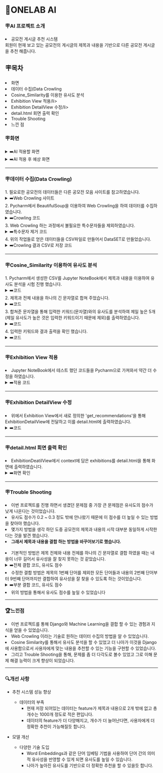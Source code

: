 <h1>🤖ONELAB AI</h1>

<h3>🪧AI 프로젝트 소개</h3>

<li>공모전 게시글 추천 시스템</li>
회원이 현재 보고 있는 공모전의 게시글의 제목과 내용을 기반으로 다른 공모전 게시글을 추천 해줍니다.

<h2>🪧목차</h2>

<li>화면</li>
<li>데이터 수집(Data Crowling</li>
<li>Cosine_Similarity를 이용한 유사도 분석</li>
<li>Exhibition View 적용/li>
<li>Exhibition DetailView 수정/li>
<li>detail.html 회면 출력 확인</li>
<li>Trouble Shooting</li>
<li>느낀 점</li>

<h3>🪧화면</h3>
<details><summary>➡️AI 적용할 화면</summary>
<img src="https://github.com/onelab-server-ai/onelab-ai/assets/156397913/1adb14b2-f99b-4a83-aab5-6bfee47e4b79" width="550px">
  <br>
<li>현재는 해당 게시글의 내용과 첨부한 이미지 파일들을 보여주고 있습니다.</li>
</details>

<details><summary>➡️AI 적용 후 예상 화면</summary>
<img src="https://github.com/onelab-server-ai/onelab-ai/assets/156397913/124604cb-f551-4ad7-badf-bb0ed7359e07" width="550px">
  <br>
<li>회원이 현재 보고 있는 공모전 게시글의 제목과 내용을 기반으로 다른 공모전 게시글과의 유사도를 분석하여 하단에 목록을 나타냅니다.</li>
</details>

***

<h3>🪧데이터 수집(Data Crowling)</h3>
1. 필요로한 공모전의 데이터들은 다른 공모전 모음 사이트를 참고하였습니다.
<details><summary>➡️Web Crowling 사이트</summary>
<img src="https://github.com/onelab-server-ai/onelab-ai/assets/156397913/090f2663-948c-425c-b884-67ab771031d8" width="550px">
</details>
2. Pycharm에서 BeautifulSoup을 이용하여 Web Crowling을 하여 데이터를 수집하였습니다.
<details><summary>➡️Crowling 코드</summary>
<img src="https://github.com/onelab-server-ai/onelab-ai/assets/156397913/cda1b2d7-f2c3-4b48-907d-1d0af81c7115" width="550px">
</details>
3. Web Crowling 하는 과정에서 불필요한 특수문자들을 제외하였습니다.
<details><summary>➡️특수문자 제거 코드</summary>
<img src="https://github.com/onelab-server-ai/onelab-ai/assets/156397913/e57984aa-f872-4024-9b61-5007aaa5d40d" width="550px">
</details>
4. 위의 작업들로 얻은 데이터들을 CSV파일로 만들어서 DataSET로 만들었습니다.
<details><summary>➡️Crowling 결과 CSV로 저장 코드</summary>
<img src="https://github.com/onelab-server-ai/onelab-ai/assets/156397913/ce09e077-63b4-4fa4-a32c-bb1af8ef4fd8" width="550px">
</details>


***

<h3>🪧Cosine_Similarity 이용하여 유사도 분석</h3>
1. Pycharm에서 생성한 CSV를 Jupyter NoteBook에서 제목과 내용을 이용하여 유사도 분석을 시험 진행 했습니다.
<details><summary>➡️코드</summary>
<img src="https://github.com/onelab-server-ai/onelab-ai/assets/156397913/b24044be-92e6-4502-a680-d14f9f1d36e2" width="550px">
</details>
2. 제목과 전체 내용을 하나의 긴 문자열로 합쳐 주었습니다.
<details><summary>➡️코드</summary>
<img src="https://github.com/onelab-server-ai/onelab-ai/assets/156397913/a1cc9b62-1b69-4a26-9122-0233ef60cca8="550px">
</details>
3. 합쳐준 문자열을 통해 입력한 키워드(문자열)와의 유사도를 분석하여 제일 높은 5개(제일 유사도가 높은 것은 입력한 키워드이기 때문에 제외)를 출력하였습니다.
<details><summary>➡️코드</summary>
<img src="https://github.com/onelab-server-ai/onelab-ai/assets/156397913/5346eece-047c-425f-93f1-5ed9bd7335b1" width="550px">
</details>
4. 입력한 키워드와 결과 출력을 확인 했습니다.
<details><summary>➡️코드</summary>
<li>입력 키워드</li> 
<img src="https://github.com/onelab-server-ai/onelab-ai/assets/156397913/f147ba9f-273d-4e70-aed1-0bea176ff447" width="550px">
<li>출력된 결과</li>
<img src="https://github.com/onelab-server-ai/onelab-ai/assets/156397913/e2ce8373-53c0-4b12-bbdf-1d474ca5ef16" width="550px">
<li>출력된 결과들의 유사도 점수</li>
<img src="https://github.com/onelab-server-ai/onelab-ai/assets/156397913/351301d6-54b6-4844-a179-a8bceb03b2f2" width="550px">
</details>

***

<h3>🪧Exhibition View 적용</h3>
<li>Jupyter NoteBook에서 테스트 했던 코드들을 Pycharm으로 가져와서 약간 더 수정을 하였습니다.</li>
<details><summary>➡️적용 코드</summary>
  1. 함수 정의 및 모든 데이터 가져오기
    <details><summary>➡️코드</summary>
      <img src="https://github.com/onelab-server-ai/onelab-ai/assets/156397913/c8a37e0f-d313-4977-8b56-81182dfa3a4a" width="800px">
      <li>'get_recommendations' 이라는 함수를 정의하였습니다.</li>
      <li>num_recommendations: 추천할 공모전의 수입니다. 기본값은 4입니다.</li>
      <li>'Exhibition' 모델에서 모든 공모전 데이터를 가져옵니다.</li>
    </details>
  2. 공모전 제목과 내용을 결합하여 수집
    <details><summary>➡️코드</summary>
      <img src="https://github.com/onelab-server-ai/onelab-ai/assets/156397913/9f1e0e83-8372-4d8c-adf3-ad2a4503f211" width="800px">
      <li>각 공모전 게시글의 제목과 내용을 부분 결합하여 리스트로 만듭니다.</li>
      <li>공모전 제목의 첫 단어를 제외하고 공모전 내용의 2번째 부터 9번째의 단어 결합니다.</li>
    </details>
  3. 텍스트 데이터 백터
    <details><summary>➡️코드</summary>
      <img src="https://github.com/onelab-server-ai/onelab-ai/assets/156397913/6985c9cc-4558-4170-8542-ce81d33016de" width="800px">
      <li>'CountVectorizer'를 사용해 전시회 제목과 내용을 벡터화한 다음 'content_vectors'에 저장하였습니다.</li>
    </details>
  4. 코사인 유사도 계산
    <details><summary>➡️코드</summary>
      <img src="https://github.com/onelab-server-ai/onelab-ai/assets/156397913/a5c98613-a345-4e8d-b59c-6b8b6ae57f09" width="800px">
      <li>벡터화된 공모전 데이터 간의 코사인 유사도를 계산합니다.</li>
    </details>
  5. 유사도 점수를 기준으로 정렬
    <details><summary>➡️코드</summary>
      <img src="https://github.com/onelab-server-ai/onelab-ai/assets/156397913/52252f05-bfd8-470c-8a16-c3b60296b15c" width="800px">
      <li>해당 공모전과 다른 공모전 간의 유사도를 나열합니다.</li>
      <li>유사도 점수를 기준으로 내림차순 정렬합니다.</li>
    </details>
  6. 유사한 공모전 선택
    <details><summary>➡️코드</summary>
      <img src="https://github.com/onelab-server-ai/onelab-ai/assets/156397913/dc5040bc-d61c-480f-abd0-9f0f64afbb61" width="800px">
      <li>제일 높은 유사도는 회원이 보고 있는 게시물이기 때문에 제외하고 4개의 유사한 공모전을 선택합니다.</li>
      <li>유사한 공모전의 인덱스를 통해 실제 공모전 데이터를 가져옵니다.</li>
    </details>
  7. 유사한 공모전 반환
    <details><summary>➡️코드</summary>
      <img src="https://github.com/onelab-server-ai/onelab-ai/assets/156397913/37552a84-e53a-4b5c-88a8-681b0e0cd270" width="400px">
      <li>유사한 공모전 리스트를 반환합니다.</li>
    </details>
</details>

***

<h3>🪧Exhibition DetailView 수정</h3>
<li>위에서 Exhibition View에서 새로 정의한 'get_recommendations'을 통해 ExhibitionDetailView에 전달하고 이를 detail.html에 출력하였습니다.</li>
  <details><summary>➡️코드</summary>
    <li>'get_recommendation' 함수를 호출하여 유사한 공모전을 추천받습니다.</li>
    <li>context에 'exhibitions'로 추천 받은 공모전을 담아서 detail.html로 전달합니다.</li>
    <img src="https://github.com/onelab-server-ai/onelab-ai/assets/156397913/4e371c13-6263-402c-b41a-45e83fae0f25" width="550px">
  </details>

***

<h3>🪧detail.html 회면 출력 확인</h3>
<li>ExhibitionDeatilView에서 context에 담은 exhibitions를 detail.html을 통해 화면에 출력하였습니다.</li>
  <details><summary>➡️화면 확인</summary>
    <img src="https://github.com/onelab-server-ai/onelab-ai/assets/156397913/235b8bbc-7a0e-4d6d-b3a5-cc1f46015cc6" width="550px">
    <li>당초에 계획했던 위치에 'AI가 추천하는 공모전' 이라는 제목으로 추천 게시글 4개가 표시 되는 것을 확인하였습니다.</li>
  </details>

***

<h3>🪧Trouble Shooting</h3>
<li>이번 프로젝트를 진행 하면서 생겼던 문제점 중 가장 큰 문제점은 유사도의 점수가 낮게 나온다는 것이었습니다.</li>
<li>유사도 점수가 0.2 ~ 0.3 정도 밖에 안나왔기 때문에 이 점수를 더 높일 수 있는 방법을 찾아야 했습니다.</li>
<li>몇가지 방법을 생각 하던 도중 공모전의 제목과 내용의 시작 대부분 동일하게 시작한다는 것을 발견 했습니다.</li>
<li><strong>그래서 제목과 내용을 결합 하는 방법을 바꾸어보기로 했습니다.</strong></li><br>
<li>기본적인 방법은 제목 전체와 내용 전체를 하나의 긴 문자열로 결합 하였을 때는 내용이 너무 길어서 유사성을 잘 찾지 못하는 것 같았습니다.</li>
<details><summary>➡️전체 결합 코드, 유사도 점수</summary>
  <img src="https://github.com/onelab-server-ai/onelab-ai/assets/156397913/f64c34d9-3780-4f00-baea-a3508bf2d0e1" width="550px">
  <img src="https://github.com/onelab-server-ai/onelab-ai/assets/156397913/f6c91fc1-61ef-4111-b5d2-be7223783b50" width="550px">
  <li>공모전의 전체 제목과 내용을 결합 하였을 때의 코드와 유사도 점수입니다.</li>
  <li>유사도 점수가 0.41에서 0.45정도로 0.5점을 넘지 못하고 있습니다.</li>
</details>
<li>수정한 결합 방법은 제목의 1번째 단어를 제외한 모든 단어들과 내용의 2번째 단어부터 9번째 단어까지만 결합하여 유사성을 잘 찾을 수 있도록 하는 것이었습니다.</li> 
<details><summary>➡️부분 결합 코드, 유사도 점수</summary>
  <img src="https://github.com/onelab-server-ai/onelab-ai/assets/156397913/06f2c8b7-5682-4cf0-b322-a2f90118dd72" width="550px">
  <img src="https://github.com/onelab-server-ai/onelab-ai/assets/156397913/032c1c00-41d8-420a-9601-976d1419ccf8" width="550px">
  <li>공모전의 제목에서 첫번째 단어를 제외한 나머지 전체와 내용에서 2번째 단어부터 9번째 단어까지만 결합하였습니다.</li>
  <li>유사도 점수가 약 0.72로 0.27 정도 상승하였습니다.</li>
</details>

<li>위의 방법을 통해서 유사도 점수를 높일 수 있었습니다</li>

***

<h3>🏆느낀점</h3>
<li>이번 프로젝트를 통해 Django와 Machine Learning을 결합 할 수 있는 경험과 지식을 얻을 수 있었습니다.</li>
<li>Web Crowling 이라는 기술로 원하는 데이터 수집의 방법을 알 수 있었습니다.</li>
<li>Cosine Similarity를 통해서 유사도 분석을 할 수 있었고 더 나아가 이것을 Django에 사용함으로서 사용자에게 맞는 내용을 추천할 수 있는 기능을 구현할 수 있었습니다.</li>
<li>그리고 Trouble Shooting을 통해, 문제를 좀 더 다각도로 볼수 있었고 그로 이해 문제 해결 능력이 크게 향상이 되었습니다.</li>

***

<h3>🔍개선 사항</h3>

* 추천 시스템 성능 향상
  - 데이터의 부족
    + 현재 저장 되어있는 데이터는 feature가 제목과 내용으로 2개 밖에 없고 총 개수는 1000개 정도로 적은 편입니다.
    + 데이터의 feature가 더 다양해지고, 개수가 더 늘어난다면, 사용자에게 더 정확한 추천이 가능해질듯 합니다.

* 모델 개선
  - 다양한 기술 도입
     + Word Embeddings과 같은 단어 임베팅 기법을 사용하여 단어 간의 의미적 유사성을 반영할 수 있게 되면 유사도를 높일 수 있습니다.
     + 나아가 높아진 유사도를 기반으로 더 정확한 추천을 할 수 있을듯 합니다.
